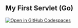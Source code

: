 ## My First Servlet (Go)

[![Open in GitHub Codespaces](https://github.com/codespaces/badge.svg)](https://codespaces.new/evacchi/mcprun-playground?devcontainer_path=.devcontainer%2Fgo%2Fdevcontainer.json)
